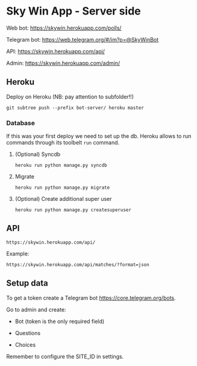 # Sky Win App - Server side


Web bot: https://skywin.herokuapp.com/polls/


Telegram bot: https://web.telegram.org/#/im?p=@SkyWinBot


API: https://skywin.herokuapp.com/api/


Admin: https://skywin.herokuapp.com/admin/


## Heroku

Deploy on Heroku (NB: pay attention to subfolder!!)

```
git subtree push --prefix bot-server/ heroku master
```

### Database
If this was your first deploy we need to set up the db. Heroku allows to run commands through its toolbelt `run` command.

1. (Optional) Syncdb

    ```
    heroku run python manage.py syncdb
    ```
    

2. Migrate
    
    ```
    heroku run python manage.py migrate
    ```
    


3. (Optional) Create additional super user
    
    ```
    heroku run python manage.py createsuperuser
    ```


## API


```
https://skywin.herokuapp.com/api/
```
    
Example:

```
https://skywin.herokuapp.com/api/matches/?format=json
```


## Setup data

To get a token create a Telegram bot https://core.telegram.org/bots.

Go to admin and create:

 - Bot (token is the only required field)
 
 - Questions
 
 - Choices

Remember to configure the SITE_ID in settings.


